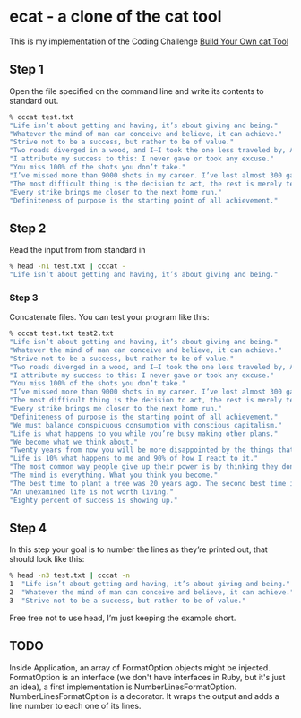 # ecat - a clone of the cat tool

This is my implementation of the Coding Challenge [Build Your Own cat Tool](https://codingchallenges.fyi/challenges/challenge-cat/)

## Step 1

Open the file specified on the command line and write its contents to standard out.

```bash
% cccat test.txt
"Life isn’t about getting and having, it’s about giving and being."
"Whatever the mind of man can conceive and believe, it can achieve."
"Strive not to be a success, but rather to be of value."
"Two roads diverged in a wood, and I—I took the one less traveled by, And that has made all the difference."
"I attribute my success to this: I never gave or took any excuse."
"You miss 100% of the shots you don’t take."
"I’ve missed more than 9000 shots in my career. I’ve lost almost 300 games. 26 times I’ve been trusted to take the game winning shot and missed. I’ve failed over and over and over again in my life. And that is why I succeed."
"The most difficult thing is the decision to act, the rest is merely tenacity."
"Every strike brings me closer to the next home run."
"Definiteness of purpose is the starting point of all achievement."
```

## Step 2

Read the input from from standard in

```bash
% head -n1 test.txt | cccat -
"Life isn’t about getting and having, it’s about giving and being."
```

### Step 3

Concatenate files. You can test your program like this:

```bash
% cccat test.txt test2.txt
"Life isn’t about getting and having, it’s about giving and being."
"Whatever the mind of man can conceive and believe, it can achieve."
"Strive not to be a success, but rather to be of value."
"Two roads diverged in a wood, and I—I took the one less traveled by, And that has made all the difference."
"I attribute my success to this: I never gave or took any excuse."
"You miss 100% of the shots you don’t take."
"I’ve missed more than 9000 shots in my career. I’ve lost almost 300 games. 26 times I’ve been trusted to take the game winning shot and missed. I’ve failed over and over and over again in my life. And that is why I succeed."
"The most difficult thing is the decision to act, the rest is merely tenacity."
"Every strike brings me closer to the next home run."
"Definiteness of purpose is the starting point of all achievement."
"We must balance conspicuous consumption with conscious capitalism."
"Life is what happens to you while you’re busy making other plans."
"We become what we think about."
"Twenty years from now you will be more disappointed by the things that you didn’t do than by the ones you did do, so throw off the bowlines, sail away from safe harbor, catch the trade winds in your sails.  Explore, Dream, Discover."
"Life is 10% what happens to me and 90% of how I react to it."
"The most common way people give up their power is by thinking they don’t have any."
"The mind is everything. What you think you become."
"The best time to plant a tree was 20 years ago. The second best time is now."
"An unexamined life is not worth living."
"Eighty percent of success is showing up."
```

## Step 4

In this step your goal is to number the lines as they’re printed out, that should look like this:

```bash
% head -n3 test.txt | cccat -n
1  "Life isn’t about getting and having, it’s about giving and being."
2  "Whatever the mind of man can conceive and believe, it can achieve."
3  "Strive not to be a success, but rather to be of value."
```

Free free not to use head, I’m just keeping the example short.

## TODO

Inside Application, an array of FormatOption objects might be injected.
FormatOption is an interface (we don't have interfaces in Ruby, but it's just an idea), a first implementation is NumberLinesFormatOption.
NumberLinesFormatOption is a decorator. It wraps the output and adds a line number to each one of its lines.